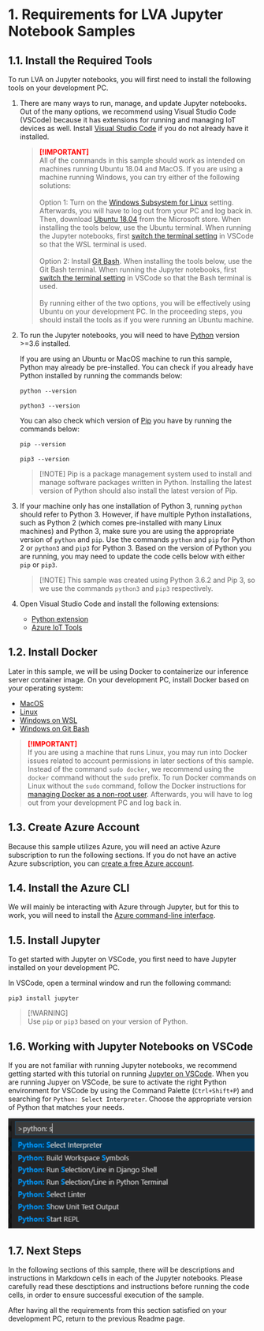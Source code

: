 # 1. Requirements for LVA Jupyter Notebook Samples 

## 1.1. Install the Required Tools
To run LVA on Jupyter notebooks, you will first need to install the following tools on your development PC.  

1. There are many ways to run, manage, and update Jupyter notebooks. Out of the many options, we recommend using Visual Studio Code (VSCode) because it has extensions for running and managing IoT devices as well. Install [Visual Studio Code](https://code.visualstudio.com/docs/setup/setup-overview) if you do not already have it installed.  

    > <span style="color:red; font-weight:bold"> [!IMPORTANT] </span>  
    > All of the commands in this sample should work as intended on machines running Ubuntu 18.04 and MacOS. If you are using a machine running Windows, you can try either of the following solutions:
    > <br><br>Option 1: Turn on the [Windows Subsystem for Linux](https://code.visualstudio.com/remote-tutorials/wsl/enable-wsl) setting. Afterwards, you will have to log out from your PC and log back in. Then, download [Ubuntu 18.04](https://docs.microsoft.com/en-us/windows/wsl/install-win10#install-your-linux-distribution-of-choice) from the Microsoft store. When installing the tools below, use the Ubuntu terminal. When running the Jupyter notebooks, first [switch the terminal setting](https://code.visualstudio.com/docs/remote/wsl#_open-a-remote-folder-or-workspace) in VSCode so that the WSL terminal is used.
    > <br><br>Option 2: Install [Git Bash](https://git-scm.com/downloads). When installing the tools below, use the Git Bash terminal. When running the Jupyter notebooks, first [switch the terminal setting](https://code.visualstudio.com/docs/editor/integrated-terminal) in VSCode so that the Bash terminal is used. 
    > <br><br>By running either of the two options, you will be effectively using Ubuntu on your development PC. In the proceeding steps, you should install the tools as if you were running an Ubuntu machine.

2. To run the Jupyter notebooks, you will need to have [Python](https://www.python.org/downloads/) version >=3.6 installed.
   
   If you are using an Ubuntu or MacOS machine to run this sample, Python may already be pre-installed. You can check if you already have Python installed by running the commands below:
    ```
    python --version
    ```
    ```
    python3 --version
    ``` 

    You can also check which version of [Pip](https://pip.pypa.io/en/stable/installing/) you have by running the commands below:
    ```
    pip --version
    ```
    ```
    pip3 --version
    ``` 
   
     ><span>[!NOTE]</span>
    > Pip is a package management system used to install and manage software packages written in Python. Installing the latest version of Python should also install the latest version of Pip. 

3. If your machine only has one installation of Python 3, running `python` should refer to Python 3. However, if have multiple Python installations, such as Python 2 (which comes pre-installed with many Linux machines) and Python 3, make sure you are using the appropriate version of `python` and `pip`. Use the commands `python` and `pip` for Python 2 or `python3` and `pip3` for Python 3. Based on the version of Python you are running, you may need to update the code cells below with either `pip` or `pip3`. 

   ><span>[!NOTE]</span>
   > This sample was created using Python 3.6.2 and Pip 3, so we use the commands `python3` and `pip3` respectively.

4. Open Visual Studio Code and install the following extensions:  
    - [Python extension](https://marketplace.visualstudio.com/items?itemName=ms-python.python) 
    - [Azure IoT Tools](https://marketplace.visualstudio.com/items?itemName=vsciot-vscode.azure-iot-tools)  
     
## 1.2. Install Docker
Later in this sample, we will be using Docker to containerize our inference server container image. On your development PC, install Docker based on your operating system:
* [MacOS](https://docs.docker.com/docker-for-mac/install/)
* [Linux](https://docs.docker.com/engine/install/)
* [Windows on WSL](https://docs.docker.com/docker-for-windows/wsl/)
* [Windows on Git Bash](https://docs.docker.com/docker-for-windows/install/)

> <span style="color:red; font-weight:bold"> [!IMPORTANT] </span>  
> If you are using a machine that runs Linux, you may run into Docker issues related to account permissions in later sections of this sample. Instead of the command `sudo docker`, we recommend using the `docker` command without the `sudo` prefix. To run Docker commands on Linux without the `sudo` command, follow the Docker instructions for [managing Docker as a non-root user](https://docs.docker.com/install/linux/linux-postinstall/). Afterwards, you will have to log out from your development PC and log back in.

## 1.3. Create Azure Account
Because this sample utilizes Azure, you will need an active Azure subscription to run the following sections. If you do not have an active Azure subscription, you can [create a free Azure account](https://azure.microsoft.com/free/?WT.mc_id=A261C142F). 

## 1.4. Install the Azure CLI
We will mainly be interacting with Azure through Jupyter, but for this to work, you will need to install the [Azure command-line interface](https://docs.microsoft.com/en-us/cli/azure/install-azure-cli?view=azure-cli-latest).


## 1.5. Install Jupyter
To get started with Jupyter on VSCode, you first need to have Jupyter installed on your development PC. 

In VSCode, open a terminal window and run the following command:
```
pip3 install jupyter
```
> <span> [!WARNING] </span>  
> Use `pip` or `pip3` based on your version of Python.

## 1.6. Working with Jupyter Notebooks on VSCode
If you are not familiar with running Jupyter notebooks, we recommend getting started with this tutorial on running [Jupyter on VSCode](https://code.visualstudio.com/docs/python/jupyter-support). When you are running Jupyer on VSCode, be sure to activate the right Python environment for VSCode by using the Command Palette (`Ctrl+Shift+P`) and searching for `Python: Select Interpreter`. Choose the appropriate version of Python that matches your needs.

<img src="../../../../images/_python_interpreter.png" width=500px />

## 1.7. Next Steps
In the following sections of this sample, there will be descriptions and instructions in Markdown cells in each of the Jupyter notebooks. Please carefully read these desctiptions and instructions before running the code cells, in order to ensure successful execution of the sample.

After having all the requirements from this section satisfied on your development PC, return to the previous Readme page.